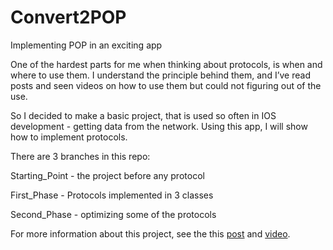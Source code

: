 # Convert2POP

Implementing POP in an exciting app

One of the hardest parts for me when thinking about protocols, is when and where to use them. I understand the principle behind them, and I’ve read posts and seen videos on how to use them but could not figuring out of the use.

So I decided to make a basic project, that is used so often in IOS development - getting data from the network.
Using this app, I will show how to implement protocols.


There are 3 branches in this repo:

Starting_Point - the project before any protocol

First_Phase - Protocols implemented in 3 classes

Second_Phase - optimizing some of the protocols

For more information about this project, see the this [post](https://medium.com/@nivbp/implementing-pop-in-an-ios-app-b75d79297048) and  [video](https://youtu.be/YYUqYm1DZ3s).
